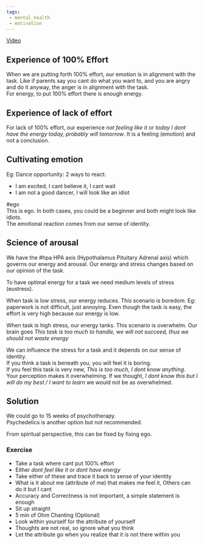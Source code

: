 ```yaml
---
tags:
 - mental_health
 - motivation
---
```


[Video](https://youtu.be/bmvBTDPzzaY)  

## Experience of 100% Effort
When we are putting forth 100% effort, our emotion is in alignment with the task. Like if parents say you cant do what you want to, and you are angry and do it anyway, the anger is in alignment with the task.  
For energy, to put 100% effort there is enough energy.  

## Experience of lack of effort
For lack of 100% effort, our experience *not feeling like it* or *today I dont have the energy today, probably will tomorrow*. It is a feeling (emotion) and not a conclusion.  

## Cultivating emotion
Eg: Dance opportunity: 2 ways to react:
- I am excited, I cant believe it, I cant wait
- I am not a good dancer, I will look like an idiot

#ego   
This is ego. In both cases, you could be a beginner and both might look like idiots.  
The emotional reaction comes from our sense of identity.

## Science of arousal
We have the #hpa HPA axis (Hypothalamus Pituitary Adrenal axis) which governs our energy and arousal. Our energy and stress changes based on our opinion of the task.  

To have optimal energy for a task we need medium levels of stress (eustress).  

When task is low stress, our energy reduces. This scenario is boredom. Eg: paperwork is not difficult, just annoying. Even though the task is easy, the effort is very high because our energy is low.  

When task is high stress, our energy tanks. This scenario is overwhelm. Our brain goes *This task is too much to handle, we will not succeed, thus we should not waste energy*

We can influence the stress for a task and it depends on our sense of identity.  
If you think a task is beneath you, you will feel it is boring.  
If you feel this task is very new, *This is too much, I dont know anything*. Your perception makes it overwhelming. If we thought, *I dont know this but I will do my best / I want to learn* we would not be as overwhelmed.  

## Solution
We could go to 15 weeks of psychotherapy.  
Psychedelics is another option but not recommended.  

From spiritual perspective, this can be fixed by fixing ego.

### Exercise
- Take a task where cant put 100% effort
- Either *dont feel like it* or *dont have energy*
- Take either of these and trace it back to sense of your identity
- What is it about me (attribute of me) that makes me feel it, Others can do it but I cant
- Accuracy and Correctness is not important, a simple statement is enough
- Sit up straight
- 5 min of Ohm Chanting (Optional)
- Look within yourself for the attribute of yourself
- Thoughts are not real, so ignore what you think
- Let the attribute go when you realize that it is not there within you